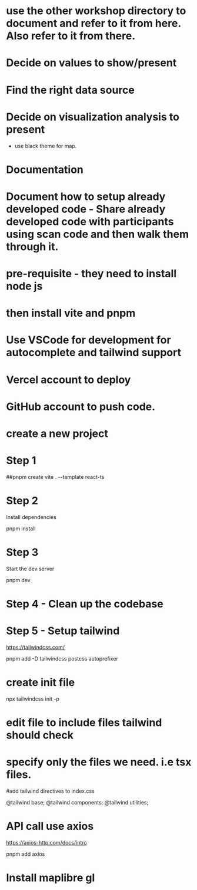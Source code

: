 

# use the other workshop directory to document and refer to it from here. Also refer to it from there.

# Decide on values to show/present
# Find the right data source
# Decide on visualization analysis to present
- use black theme for map.
# Documentation
# Document how to setup already developed code - Share already developed code with participants using scan code and then walk them through it.

# pre-requisite - they need to install node js
# then install vite and pnpm
# Use VSCode for development for autocomplete and tailwind support
# Vercel account to deploy
# GitHub account to push code.

# create a new project

# Step 1
##pnpm create vite . --template react-ts

# Step 2

Install dependencies

pnpm install

# Step 3

Start the dev server

pnpm dev

# Step 4 - Clean up the codebase

# Step 5 - Setup tailwind

https://tailwindcss.com/

pnpm add -D tailwindcss postcss autoprefixer

# create init file

npx tailwindcss init -p

# edit file to include files tailwind should check
# specify only the files we need. i.e tsx files.

#add tailwind directives to index.css

@tailwind base;
@tailwind components;
@tailwind utilities;


# API call use axios

https://axios-http.com/docs/intro

pnpm add axios


# Install maplibre gl